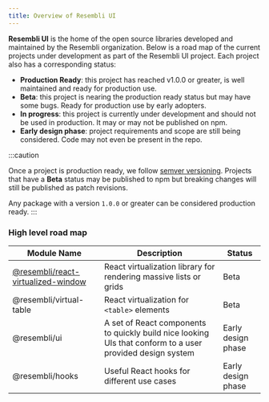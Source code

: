 ```yaml
---
title: Overview of Resembli UI
---
```


**Resembli UI** is the home of the open source libraries developed and maintained by the Resembli organization. Below is a road map of the current projects under
development as part of the Resembli UI project. Each project also has a corresponding status:

- **Production Ready**: this project has reached v1.0.0 or greater, is well maintained and ready for production use.
- **Beta**: this project is nearing the production ready status but may have some bugs. Ready for production use by early adopters.
- **In progress**: this project is currently under development and should not be used in production. It may or may not be published on npm.
- **Early design phase**: project requirements and scope are still being considered. Code may not even be present in the repo.

:::caution

Once a project is production ready, we follow [semver versioning](https://semver.org/). Projects that have a **Beta** status may be published
to npm but breaking changes will still be published as patch revisions.

Any package with a version `1.0.0` or greater can be considered production ready.
:::

### High level road map

| Module Name                                                                | Description                                                                                               | Status             |
| -------------------------------------------------------------------------- | --------------------------------------------------------------------------------------------------------- | ------------------ |
| [@resembli/react-virtualized-window](./react-virtualized-window/index.mdx) | React virtualization library for rendering massive lists or grids                                         | Beta               |
| @resembli/virtual-table                                                    | React virtualization for `<table>` elements                                                               | Beta               |
| @resembli/ui                                                               | A set of React components to quickly build nice looking UIs that conform to a user provided design system | Early design phase |
| @resembli/hooks                                                            | Useful React hooks for different use cases                                                                | Early design phase |
